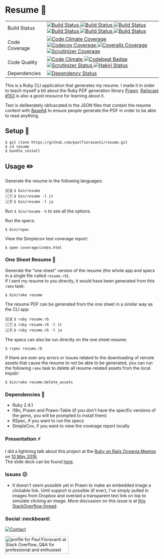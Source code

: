 # Resume :page_facing_up:

<table>
  <tr>
    <td>
      Build Status
    </td>
    <td>
      <a href="https://travis-ci.org/paulfioravanti/resume">
        <img src="https://travis-ci.org/paulfioravanti/resume.svg?branch=master" alt="Build Status" />
      </a>
      <a href="https://ci.appveyor.com/project/paulfioravanti/resume">
        <img src="https://ci.appveyor.com/api/projects/status/5v5426as3y3o9f6e/branch/master?svg=true" alt="Build Status" />
      </a>
      <a href="https://semaphoreci.com/paulfioravanti/resume">
        <img src="https://semaphoreci.com/api/v1/paulfioravanti/resume/branches/master/badge.svg" alt="Build Status" />
      </a>
      <a href="https://circleci.com/gh/paulfioravanti/resume">
        <img src="https://circleci.com/gh/paulfioravanti/resume/tree/master.svg?style=svg" alt="Build Status" />
      </a>
      <a href="https://app.codeship.com/projects/50157">
        <img src="https://codeship.com/projects/db246630-58c8-0132-9e3b-069770f0649f/status?branch=master" alt="Build Status" />
      </a>
      <a href="https://scrutinizer-ci.com/g/paulfioravanti/resume">
        <img src="https://scrutinizer-ci.com/g/paulfioravanti/resume/badges/build.png?b=master" alt="Build Status" />
      </a>
    </td>
  </tr>
  <tr>
    <td>
      Code Coverage
    </td>
    <td>
      <a href="https://codeclimate.com/github/paulfioravanti/resume">
        <img src="https://codeclimate.com/github/paulfioravanti/resume/badges/coverage.svg" alt="Code Climate Coverage" />
      </a>
      <a href="https://codecov.io/gh/paulfioravanti/resume">
        <img src="https://codecov.io/gh/paulfioravanti/resume/branch/master/graph/badge.svg" alt="Codecov Coverage" />
      </a>
      <a href="https://coveralls.io/github/paulfioravanti/resume?branch=master">
        <img src="https://coveralls.io/repos/github/paulfioravanti/resume/badge.svg?branch=master" alt="Coveralls Coverage" />
      </a>
      <a href="https://scrutinizer-ci.com/g/paulfioravanti/resume">
        <img src="https://scrutinizer-ci.com/g/paulfioravanti/resume/badges/coverage.png?b=master" alt="Scrutinizer Coverage" />
      </a>
    </td>
  </tr>
  <tr>
    <td>
      Code Quality
    </td>
    <td>
      <a href="https://codeclimate.com/github/paulfioravanti/resume">
        <img src="https://codeclimate.com/github/paulfioravanti/resume/badges/gpa.svg" alt="Code Climate" />
      </a>
      <a href="https://codebeat.co/projects/github-com-paulfioravanti-resume">
        <img src="https://codebeat.co/badges/177b8978-ac33-4ec7-9534-765df49a0ef5" alt="Codebeat Badge" />
      </a>
      <a href="https://scrutinizer-ci.com/g/paulfioravanti/resume">
        <img src="https://scrutinizer-ci.com/g/paulfioravanti/resume/badges/quality-score.png?b=master" alt="Scrutinizer Status" />
      </a>
      <a href="https://hakiri.io/github/paulfioravanti/resume/master">
        <img src="https://hakiri.io/github/paulfioravanti/resume/master.svg" alt="Hakiri Status" />
      </a>
    </td>
  </tr>
  <tr>
    <td>
      Dependencies
    </td>
    <td>
      <a href="https://gemnasium.com/paulfioravanti/resume">
        <img src="https://gemnasium.com/paulfioravanti/resume.svg" alt="Dependency Status">
      </a>
    </td>
  </tr>
</table>

This is a Ruby CLI application that generates my resume.  I made it in order
to teach myself a bit about the Ruby PDF generation library
[Prawn](https://github.com/prawnpdf/prawn).
[Railscast #153](http://railscasts.com/episodes/153-pdfs-with-prawn-revised)
is also a good resource for learning about it.

Text is deliberately obfuscated in the JSON files that contain the resume content
with [Base64](http://ruby-doc.org/stdlib-2.3.0/libdoc/base64/rdoc/Base64.html)
to ensure people generate the PDF in order to be able to read anything.

## Setup :paperclip:

    $ git clone https://github.com/paulfioravanti/resume.git
    $ cd resume
    $ bundle install

## Usage :pencil2:

Generate the resume in the following languages:

:uk: `$ bin/resume`<br />
:it: `$ bin/resume -l it`<br />
:jp: `$ bin/resume -l ja`

Run `$ bin/resume -h` to see all the options.

Run the specs:

    $ bin/rspec

View the Simplecov test coverage report:

    $ open coverage/index.html

### One Sheet Resume :memo:

Generate the "one sheet" version of the resume (the whole app and specs in a
single file called `resume.rb`).<br />
If I sent my resume to you directly, it would have been generated from
this `rake` task:

    $ bin/rake resume

The resume PDF can be generated from the one sheet in a similar way as the
CLI app:

:uk: `$ ruby resume.rb`<br />
:it: `$ ruby resume.rb -l it`<br />
:jp: `$ ruby resume.rb -l ja`

The specs can also be run directly on the one sheet resume:

    $ rspec resume.rb

If there are ever any errors or issues related to the downloading of remote
assets that cause the resume to not be able to be generated, you can run the
following `rake` task to delete all resume-related assets from the local tmpdir:

    $ bin/rake resume:delete_assets

### Dependencies :fried_shrimp:

- Ruby 2.4.1
- I18n, Prawn and Prawn-Table (if you don't have the specific
  versions of the gems, you will be prompted to install them)
- RSpec, if you want to run the specs
- SimpleCov, if you want to view the coverage report locally

### Presentation :zap:

I did a lightning talk about this project at the
[Ruby on Rails Oceania Meetup](https://www.meetup.com/Ruby-On-Rails-Oceania-Sydney/)
on [10 May 2016](https://www.meetup.com/Ruby-On-Rails-Oceania-Sydney/events/228886775/).<br />
The slide deck can be found [here](https://speakerdeck.com/paulfioravanti/resume-as-code).

### Issues :confused:

- It doesn't seem possible yet in Prawn to make an embedded image a clickable
  link.  Until support is possible (if ever), I've simply pulled in images from
  Dropbox and overlaid a transparent text link on top to simulate clicking an
  image.  More discussion on this issue is at
  [this StackOverflow thread](http://stackoverflow.com/q/8289031/567863).

### Social :neckbeard:

[![Contact](https://img.shields.io/badge/contact-%40paulfioravanti-blue.svg)](https://twitter.com/paulfioravanti)

<a href="http://stackoverflow.com/users/567863/paul-fioravanti">
  <img src="http://stackoverflow.com/users/flair/567863.png" width="208" height="58" alt="profile for Paul Fioravanti at Stack Overflow, Q&amp;A for professional and enthusiast programmers" title="profile for Paul Fioravanti at Stack Overflow, Q&amp;A for professional and enthusiast programmers">
</a>

